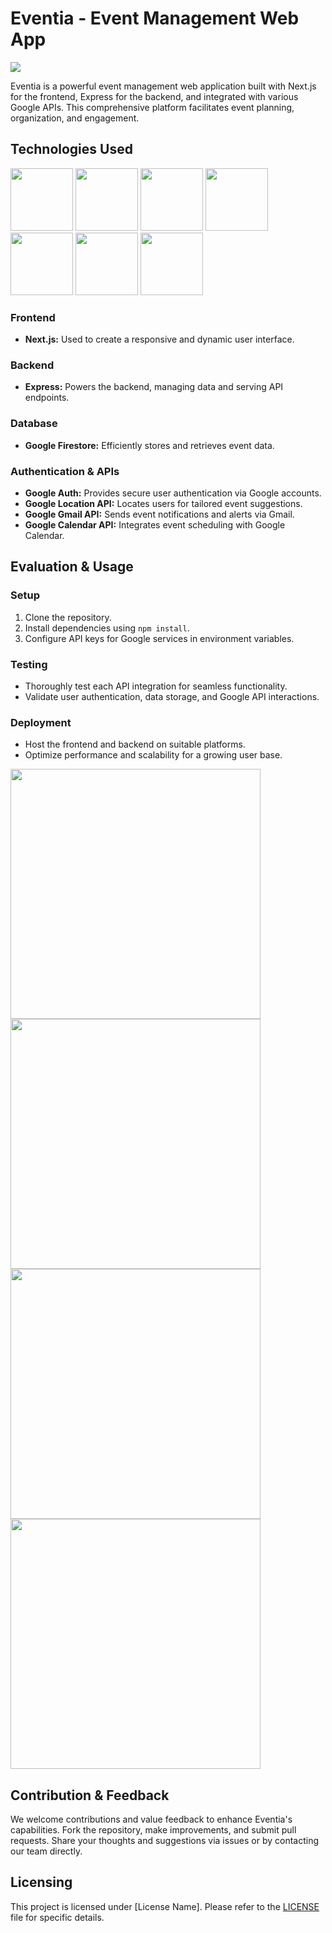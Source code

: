 # **Eventia - Event Management Web App**


<img src="https://github.com/MuhammedHashimT/she-fest-api/assets/122851090/c9327a88-7584-48b2-8b36-0a0886fad56b"/>

Eventia is a powerful event management web application built with Next.js for the frontend, Express for the backend, and integrated with various Google APIs. This comprehensive platform facilitates event planning, organization, and engagement.

## **Technologies Used**

<p><img src="https://logowik.com/content/uploads/images/nextjs7685.logowik.com.webp" height="100" />
<img src="https://w7.pngwing.com/pngs/925/447/png-transparent-express-js-node-js-javascript-mongodb-node-js-text-trademark-logo.png" height="100" />
<img src="https://www.turbogeek.co.uk/wp-content/uploads/2023/09/gcpfirestore.png" height="100" />
<img src="https://lh3.googleusercontent.com/PVe1qU58ryjSA4nEllsvJIA1g9qJSu1h8vfHvgOsBhfsNV-gFkCiBl8B6Aqpux9iYoqRdoTLxwvVBVDE1SE" height="100" />
<img src="https://play-lh.googleusercontent.com/Kf8WTct65hFJxBUDm5E-EpYsiDoLQiGGbnuyP6HBNax43YShXti9THPon1YKB6zPYpA" height="100" />
<img src="https://play-lh.googleusercontent.com/NntMALIH4odanPPYSqUOXsX8zy_giiK2olJiqkcxwFIOOspVrhMi9Miv6LYdRnKIg-3R=w240-h480-rw" height="100" />
<img src="https://play-lh.googleusercontent.com/KSuaRLiI_FlDP8cM4MzJ23ml3og5Hxb9AapaGTMZ2GgR103mvJ3AAnoOFz1yheeQBBI" height="100" />
</p>

### Frontend


- **Next.js:** Used to create a responsive and dynamic user interface.

### Backend
- **Express:** Powers the backend, managing data and serving API endpoints.

### Database
- **Google Firestore:** Efficiently stores and retrieves event data.

### Authentication & APIs
- **Google Auth:** Provides secure user authentication via Google accounts.
- **Google Location API:** Locates users for tailored event suggestions.
- **Google Gmail API:** Sends event notifications and alerts via Gmail.
- **Google Calendar API:** Integrates event scheduling with Google Calendar.

## Evaluation & Usage

### Setup
1. Clone the repository.
2. Install dependencies using `npm install`.
3. Configure API keys for Google services in environment variables.

### Testing
- Thoroughly test each API integration for seamless functionality.
- Validate user authentication, data storage, and Google API interactions.

### Deployment
- Host the frontend and backend on suitable platforms.
- Optimize performance and scalability for a growing user base.

<p >
<img width="400" src="https://github.com/MuhammedHashimT/she-fest-api/assets/122851090/c9327a88-7584-48b2-8b36-0a0886fad56b"  />
<img width="400" src="https://github.com/MuhammedHashimT/she-fest-api/assets/122851090/eb842c1a-c669-4610-9a5e-42baf00309c6" />
<img width="400" src="https://github.com/MuhammedHashimT/she-fest-api/assets/122851090/e316c886-b1dc-4c6b-a44f-6929639a902a"  />
<img width="400" src="https://github.com/MuhammedHashimT/she-fest-api/assets/122851090/ef230553-27c4-4efc-bdf1-9c7e0e586717"  />
</p>

## Contribution & Feedback

We welcome contributions and value feedback to enhance Eventia's capabilities. Fork the repository, make improvements, and submit pull requests. Share your thoughts and suggestions via issues or by contacting our team directly.

## Licensing

This project is licensed under [License Name]. Please refer to the [LICENSE](link) file for specific details.
